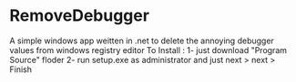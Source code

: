 # RemoveDebugger
A simple windows app weitten in .net to delete the annoying debugger values from windows registry editor
To Install :
1- just download "Program Source" floder
2- run setup.exe as administrator and just next > next > Finish
